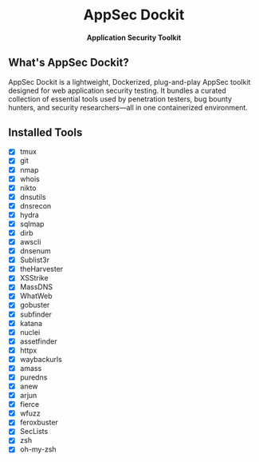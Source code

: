 
<h1 align="center">
<!--  <a href="https://github.com/dudisamarel/appsec-dockit"><img src="" alt=""></a> -->
  <br>
  AppSec Dockit
  </br>
</h1>

<h4 align="center">Application Security Toolkit</h4>

## What's AppSec Dockit?
AppSec Dockit is a lightweight, Dockerized, plug-and-play AppSec toolkit designed for web application security testing.
It bundles a curated collection of essential tools used by penetration testers, bug bounty hunters, and security researchers—all in one containerized environment.


## Installed Tools
- [x] tmux 
- [x] git  
- [x] nmap  
- [x] whois  
- [x] nikto  
- [x] dnsutils  
- [x] dnsrecon  
- [x] hydra  
- [x] sqlmap 
- [x] dirb
- [x] awscli  
- [x] dnsenum  
- [x] Sublist3r  
- [x] theHarvester  
- [x] XSStrike  
- [x] MassDNS  
- [x] WhatWeb  
- [x] gobuster  
- [x] subfinder  
- [x] katana  
- [x] nuclei  
- [x] assetfinder  
- [x] httpx  
- [x] waybackurls  
- [x] amass  
- [x] puredns  
- [x] anew  
- [x] arjun  
- [x] fierce  
- [x] wfuzz  
- [x] feroxbuster  
- [x] SecLists
- [x] zsh
- [x] oh-my-zsh  
